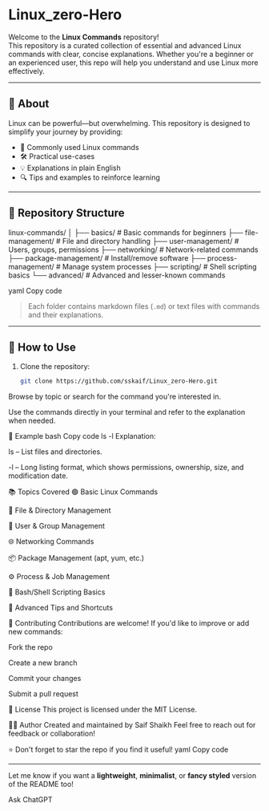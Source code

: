 # Linux_zero-Hero
Welcome to the **Linux Commands** repository!  
This repository is a curated collection of essential and advanced Linux commands with clear, concise explanations. Whether you're a beginner or an experienced user, this repo will help you understand and use Linux more effectively.

---

## 📘 About

Linux can be powerful—but overwhelming. This repository is designed to simplify your journey by providing:

- 🧠 Commonly used Linux commands
- 🛠️ Practical use-cases
- 💡 Explanations in plain English
- 🔍 Tips and examples to reinforce learning

---

## 📁 Repository Structure

linux-commands/
│
├── basics/ # Basic commands for beginners
├── file-management/ # File and directory handling
├── user-management/ # Users, groups, permissions
├── networking/ # Network-related commands
├── package-management/ # Install/remove software
├── process-management/ # Manage system processes
├── scripting/ # Shell scripting basics
└── advanced/ # Advanced and lesser-known commands

yaml
Copy code

> Each folder contains markdown files (`.md`) or text files with commands and their explanations.

---

## 🚀 How to Use

1. Clone the repository:
   ```bash
   git clone https://github.com/sskaif/Linux_zero-Hero.git
   
Browse by topic or search for the command you're interested in.

Use the commands directly in your terminal and refer to the explanation when needed.

🧾 Example
bash
Copy code
ls -l
Explanation:

ls – List files and directories.

-l – Long listing format, which shows permissions, ownership, size, and modification date.

📚 Topics Covered
🟢 Basic Linux Commands

📁 File & Directory Management

👤 User & Group Management

🌐 Networking Commands

📦 Package Management (apt, yum, etc.)

⚙️ Process & Job Management

📝 Bash/Shell Scripting Basics

🧠 Advanced Tips and Shortcuts

🤝 Contributing
Contributions are welcome!
If you'd like to improve or add new commands:

Fork the repo

Create a new branch

Commit your changes

Submit a pull request

📄 License
This project is licensed under the MIT License.

👨‍💻 Author
Created and maintained by Saif Shaikh
Feel free to reach out for feedback or collaboration!

⭐️ Don't forget to star the repo if you find it useful!
yaml
Copy code

---

Let me know if you want a **lightweight**, **minimalist**, or **fancy styled** version of the README too!


Ask ChatGPT
